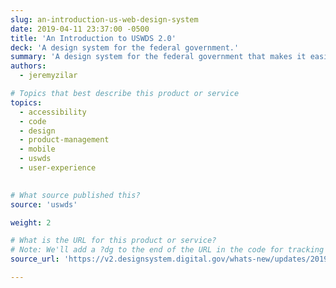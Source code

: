 ```yaml
---
slug: an-introduction-us-web-design-system
date: 2019-04-11 23:37:00 -0500
title: 'An Introduction to USWDS 2.0'
deck: 'A design system for the federal government.'
summary: 'A design system for the federal government that makes it easier to build accessible, mobile-friendly government websites for the American public'
authors:
  - jeremyzilar

# Topics that best describe this product or service
topics:
  - accessibility
  - code
  - design
  - product-management
  - mobile
  - uswds
  - user-experience
  

# What source published this?
source: 'uswds'

weight: 2

# What is the URL for this product or service?
# Note: We'll add a ?dg to the end of the URL in the code for tracking purposes
source_url: 'https://v2.designsystem.digital.gov/whats-new/updates/2019/04/08/introducing-uswds-2-0/'

---
```

